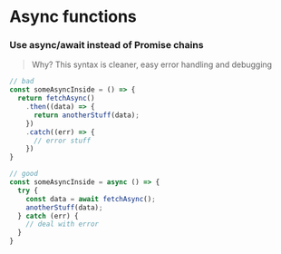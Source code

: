 # Async functions

### **Use async/await instead of Promise chains**

> Why? This syntax is cleaner, easy error handling and debugging

```typescript
// bad
const someAsyncInside = () => {
  return fetchAsync()
    .then((data) => {
      return anotherStuff(data);
    })
    .catch((err) => {
      // error stuff
    })
}

// good
const someAsyncInside = async () => {
  try {
    const data = await fetchAsync();
    anotherStuff(data);
  } catch (err) {
    // deal with error
  }
}
```



